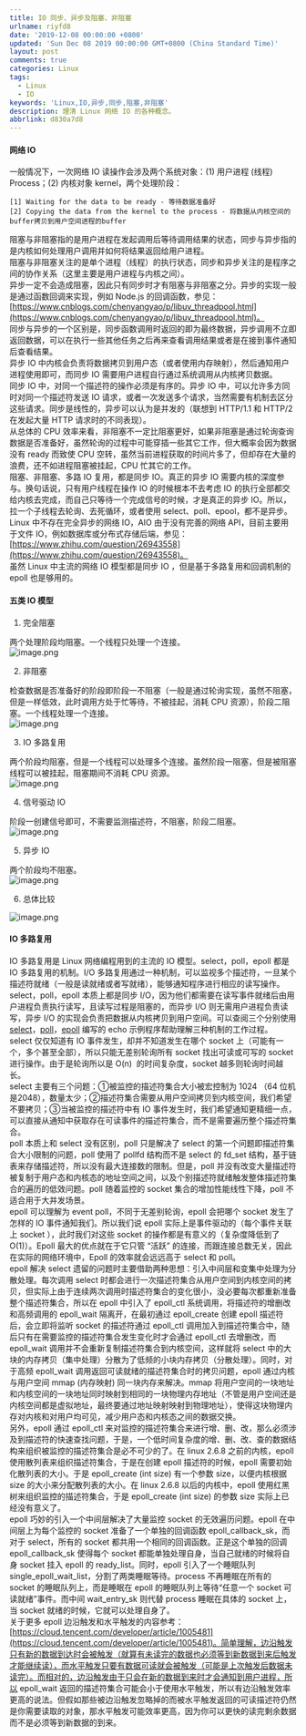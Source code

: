 ```yaml
---
title: IO 同步、异步及阻塞、非阻塞
urlname: riyfd8
date: '2019-12-08 00:00:00 +0800'
updated: 'Sun Dec 08 2019 00:00:00 GMT+0800 (China Standard Time)'
layout: post
comments: true
categories: Linux
tags:
  - Linux
  - IO
keywords: 'Linux,IO,异步,同步,阻塞,非阻塞'
description: 理清 Linux 网络 IO 的各种概念。
abbrlink: d830a7d8
---
```



<a name="yo1iZ"></a>
#### 网络 IO 
一般情况下，一次网络 IO 读操作会涉及两个系统对象：(1) 用户进程 (线程) Process；(2) 内核对象 kernel，两个处理阶段：
```
[1] Waiting for the data to be ready - 等待数据准备好
[2] Copying the data from the kernel to the process - 将数据从内核空间的buffer拷贝到用户空间进程的buffer
```
阻塞与非阻塞指的是用户进程在发起调用后等待调用结果的状态，同步与异步指的是内核如何处理用户调用并如何将结果返回给用户进程。<br />阻塞与非阻塞关注的是单个进程（线程）的执行状态，同步和异步关注的是程序之间的协作关系（这里主要是用户进程与内核之间）。<br />异步一定不会造成阻塞，因此只有同步时才有阻塞与非阻塞之分。异步的实现一般是通过函数回调来实现，例如 Node.js 的回调函数，参见：[https://www.cnblogs.com/chenyangyao/p/libuv_threadpool.html](https://www.cnblogs.com/chenyangyao/p/libuv_threadpool.html)。<br />同步与异步的一个区别是，同步函数调用时返回的即为最终数据，异步调用不立即返回数据，可以在执行一些其他任务之后再来查看调用结果或者是在接到事件通知后查看结果。<br />异步 IO 中内核会负责将数据拷贝到用户态（或者使用内存映射），然后通知用户进程使用即可，而同步 IO 需要用户进程自行通过系统调用从内核拷贝数据。<br />同步 IO 中，对同一个描述符的操作必须是有序的。异步 IO 中，可以允许多方同时对同一个描述符发送 IO 请求，或者一次发送多个请求，当然需要有机制去区分这些请求。同步是线性的，异步可以认为是并发的（联想到 HTTP/1.1 和 HTTP/2 在发起大量 HTTP 请求时的不同表现）。<br />从总体的 CPU 效率来看，非阻塞不一定比阻塞更好，如果非阻塞是通过轮询查询数据是否准备好，虽然轮询的过程中可能穿插一些其它工作，但大概率会因为数据没有 ready 而致使 CPU 空转，虽然当前进程获取的时间片多了，但却存在大量的浪费，还不如进程阻塞被挂起，CPU 忙其它的工作。<br />阻塞、非阻塞、多路 IO 复用，都是同步 IO。真正的异步 IO 需要内核的深度参与。换句话说，只有用户线程在操作 IO 的时候根本不去考虑 IO 的执行全部都交给内核去完成，而自己只等待一个完成信号的时候，才是真正的异步 IO。所以，拉一个子线程去轮询、去死循环，或者使用 select、poll、epool，都不是异步。<br />Linux 中不存在完全异步的网络 IO，AIO 由于没有完善的网络 API，目前主要用于文件 IO，例如数据库或分布式存储后端，参见：[https://www.zhihu.com/question/26943558](https://www.zhihu.com/question/26943558)。<br />虽然 Linux 中主流的网络 IO 模型都是同步 IO ，但是基于多路复用和回调机制的 epoll 也是够用的。
<a name="DchjO"></a>
#### 五类 IO 模型

1. 完全阻塞

两个处理阶段均阻塞。一个线程只处理一个连接。<br />![image.png](https://cdn.nlark.com/yuque/0/2019/png/182657/1575800282968-bce27934-e535-49b8-8c25-2945f7d2ce70.png#align=left&display=inline&height=291&name=image.png&originHeight=291&originWidth=550&size=33321&status=done&style=none&width=550)

2. 非阻塞

检查数据是否准备好的阶段即阶段一不阻塞（一般是通过轮询实现，虽然不阻塞，但是一样低效，此时调用方处于忙等待，不被挂起，消耗 CPU 资源），阶段二阻塞。一个线程处理一个连接。<br />![image.png](https://cdn.nlark.com/yuque/0/2019/png/182657/1575800363874-2e57da37-f74c-4dd4-b75c-6a7db13bb99d.png#align=left&display=inline&height=291&name=image.png&originHeight=291&originWidth=550&size=40341&status=done&style=none&width=550)

3. IO 多路复用

两个阶段均阻塞，但是一个线程可以处理多个连接。虽然阶段一阻塞，但是被阻塞线程可以被挂起，阻塞期间不消耗 CPU 资源。<br />![image.png](https://cdn.nlark.com/yuque/0/2019/png/182657/1575800468227-7354dc16-071b-459d-a472-33103ef6e76d.png#align=left&display=inline&height=299&name=image.png&originHeight=299&originWidth=550&size=42845&status=done&style=none&width=550)

4. 信号驱动 IO

阶段一创建信号即可，不需要监测描述符，不阻塞，阶段二阻塞。<br />![image.png](https://cdn.nlark.com/yuque/0/2019/png/182657/1575800792427-fc0c4e8f-336a-4c86-a3b0-646238b5c2ca.png#align=left&display=inline&height=313&name=image.png&originHeight=313&originWidth=550&size=44205&status=done&style=none&width=550)

5. 异步 IO

两个阶段均不阻塞。<br />![image.png](https://cdn.nlark.com/yuque/0/2019/png/182657/1575800815863-ec7fe271-d1a0-4e49-a4ba-8e5d5990e151.png#align=left&display=inline&height=327&name=image.png&originHeight=327&originWidth=550&size=41762&status=done&style=none&width=550)

6. 总体比较

![image.png](https://cdn.nlark.com/yuque/0/2019/png/182657/1575804118240-0ad5c30f-e984-45fc-b945-a6ca192fefa7.png#align=left&display=inline&height=328&name=image.png&originHeight=328&originWidth=587&size=87015&status=done&style=none&width=587)<br />

<a name="wE13p"></a>
#### IO 多路复用
IO 多路复用是 Linux 网络编程用到的主流的 IO 模型。select，poll，epoll 都是 IO 多路复用的机制。I/O 多路复用通过一种机制，可以监视多个描述符，一旦某个描述符就绪（一般是读就绪或者写就绪），能够通知程序进行相应的读写操作。 select，poll，epoll 本质上都是同步 I/O，因为他们都需要在读写事件就绪后由用户进程负责执行读写，且读写过程是阻塞的，而异步 I/O 则无需用户进程负责读写，异步 I/O 的实现会负责把数据从内核拷贝到用户空间。可以查阅三个分别使用 [select](http://www.cnblogs.com/Anker/archive/2013/08/14/3258674.html)，[poll](http://www.cnblogs.com/Anker/archive/2013/08/15/3261006.html)，[epoll](http://www.cnblogs.com/Anker/archive/2013/08/17/3263780.html) 编写的 echo 示例程序帮助理解三种机制的工作过程。<br />select 仅仅知道有 IO 事件发生，却并不知道发生在哪个 socket 上（可能有一个，多个甚至全部），所以只能无差别轮询所有 socket 找出可读或可写的 socket 进行操作。由于是轮询所以是 O(n)  的时间复杂度，socket 越多则轮询时间越长。<br />select 主要有三个问题：①被监控的描述符集合大小被宏控制为 1024 （64 位机是2048），数量太少；②描述符集合需要从用户空间拷贝到内核空间，我们希望不要拷贝；③当被监控的描述符中有 IO 事件发生时，我们希望通知更精细一点，可以直接从通知中获取存在可读事件的描述符集合，而不是需要遍历整个描述符集合。<br />poll 本质上和 select 没有区别，poll 只是解决了 select 的第一个问题即描述符集合大小限制的问题，poll 使用了 pollfd 结构而不是 select 的 fd_set 结构，基于链表来存储描述符，所以没有最大连接数的限制。但是，poll 并没有改变大量描述符被复制于用户态和内核态的地址空间之间，以及个别描述符就绪触发整体描述符集合的遍历的低效问题。poll 随着监控的 socket 集合的增加性能线性下降，poll 不适合用于大并发场景。<br />epoll 可以理解为 event poll，不同于无差别轮询，epoll 会把哪个 socket 发生了怎样的 IO 事件通知我们。所以我们说 epoll 实际上是事件驱动的（每个事件关联上 socket ），此时我们对这些 socket 的操作都是有意义的（复杂度降低到了 O(1)）。Epoll 最大的优点就在于它只管 “活跃” 的连接，而跟连接总数无关，因此在实际的网络环境中，Epoll 的效率就会远远高于 select 和 poll。<br />epoll 解决 select 遗留的问题时主要借助两种思想：引入中间层和变集中处理为分散处理。每次调用 select 时都会进行一次描述符集合从用户空间到内核空间的拷贝，但实际上由于连续两次调用时描述符集合的变化很小，没必要每次都重新准备整个描述符集合，所以在 epoll 中引入了 epoll_ctl 系统调用，将描述符的增删改和高频调用的 epoll_wait 隔离开，在最初通过 epoll_create 创建 epoll 描述符后，会立即将监听 socket 的描述符通过 epoll_ctl 调用加入到描述符集合中，随后只有在需要监控的描述符集合发生变化时才会通过 epoll_ctl 去增删改，而 epoll_wait 调用并不会重新复制描述符集合到内核空间，这样就将 select 中的大块的内存拷贝（集中处理）分散为了低频的小块内存拷贝（分散处理）。同时，对于高频 epoll_wait 调用返回可读就绪的描述符集合时的拷贝问题，epoll 通过内核与用户空间 mmap (内存映射) 同一块内存来解决。mmap 将用户空间的一块地址和内核空间的一块地址同时映射到相同的一块物理内存地址（不管是用户空间还是内核空间都是虚拟地址，最终要通过地址映射映射到物理地址），使得这块物理内存对内核和对用户均可见，减少用户态和内核态之间的数据交换。<br />另外，epoll 通过 epoll_ctl 来对监控的描述符集合来进行增、删、改，那么必须涉及到描述符的快速查找问题，于是，一个低时间复杂度的增、删、改、查的数据结构来组织被监控的描述符集合是必不可少的了。在 linux 2.6.8 之前的内核，epoll 使用散列表来组织描述符集合，于是在创建 epoll 描述符的时候，epoll 需要初始化散列表的大小。于是 epoll_create (int size) 有一个参数 size，以便内核根据 size 的大小来分配散列表的大小。在 linux 2.6.8 以后的内核中，epoll 使用红黑树来组织监控的描述符集合，于是 epoll_create (int size) 的参数 size 实际上已经没有意义了。<br />epoll 巧妙的引入一个中间层解决了大量监控 socket 的无效遍历问题。epoll 在中间层上为每个监控的 socket 准备了一个单独的回调函数 epoll_callback_sk，而对于 select，所有的 socket 都共用一个相同的回调函数。正是这个单独的回调 epoll_callback_sk 使得每个 socket 都能单独处理自身，当自己就绪的时候将自身 socket 挂入 epoll 的 ready_list。同时，epoll 引入了一个睡眠队列 single_epoll_wait_list，分割了两类睡眠等待。process 不再睡眠在所有的 socket 的睡眠队列上，而是睡眠在 epoll 的睡眠队列上等待“任意一个 socket 可读就绪”事件。而中间 wait_entry_sk 则代替 process 睡眠在具体的 socket 上，当 socket 就绪的时候，它就可以处理自身了。<br />关于更多 epoll 边沿触发和水平触发的内容参考：[https://cloud.tencent.com/developer/article/1005481](https://cloud.tencent.com/developer/article/1005481)。简单理解，边沿触发只有新的数据到达时会被触发（就算有未读完的数据也必须等到新数据到来后触发才能继续读），而水平触发只要有数据可读就会被触发（可能是上次触发后数据未读完）。而相对的，边沿触发由于只会在新的数据到来时才会通知到用户进程，所以 epoll_wait 返回的描述符集合可能会小于使用水平触发，所以有边沿触发效率更高的说法。但假如那些被边沿触发忽略掉的而被水平触发返回的可读描述符仍然是你需要读取的对象，那水平触发可能效率更高，因为你可以更快的读完剩余数据而不是必须等到新数据的到来。







